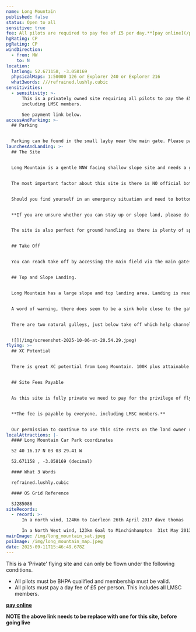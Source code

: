 ```yaml
---
name: Long Mountain
published: false
status: Open to all
sensitive: true
fee: All pilots are required to pay fee of £5 per day.**[pay online](/pay-fee)**
hgRating: CP
pgRating: CP
windDirection:
  - from: NW
    to: N
location:
  latlong: 52.671158, -3.058169
  physicalMaps: 1:50000 126 or Explorer 240 or Explorer 216
  what3words: ///refrained.lushly.cubic
sensitivities:
  - sensitivity: >-
      This is a privately owned site requiring all pilots to pay the £5 day fee,
      including LMSC members.

      See payment link below.
accessAndParking: >-
  ## Parking


  Parking can be found in the small layby near the main gate. Please park sensibly and do not block either the main gate or the gate to the side field. Doing so will jeopardise our right tofly. The farmer needs access to the land at all times. Please do not park in the lane or cause any obstruction to passing traffic. In the summer drier months it is possible to park just inside the gate on the grass. Do not under any circumstances drive your vehicle to take off or let any sheep or cattle out!
launchesAndLanding: >-
  ## The Site


  Long Mountain is a gentle NNW facing shallow slope site and needs a good 15mph plus wind to stay up. The site works well in stronger winds so a good strong launch technique as recommended. As a general rule, if Llangollen is blown out then this site usually works, a forecast of 10mph+ is what you are looking for.


  The most important factor about this site is there is NO official botttom leading options. You must either slope or top land at all times. There are no formal agreements with any land owners to use the fields below take off.


  Should you find yourself in an emergency situation and need to bottom laid then try to choose a field without crops or animals in please? If approached by the land owner please be as courteous as possible, make your excuses and leave. There are no obvious gates or paths at the bottom of the site so getting back up top is going to be very difficult indeed.


  **If you are unsure whether you can stay up or slope land, please do not launch.**


  The site is also perfect for ground handling as there is plenty of space to practice in.


  ## Take Off


  You can reach take off by accessing the main field via the main gate(s). Walk straight forward up a slight incline where you will reach the top of the slope some 400 yards or so. Carry up is not difficult. The ideal wind direction is a NNW and will take a little bit of NW and up to N. It is NOT recommended you fly this site when the wind is coming directly from the W, NE or E direction. The site is also a perfect thermal site in the right conditions. Big height gains and long distances have been done from this site.


  ## Top and Slope Landing.


  Long Mountain has a large slope and top landing area. Landing is reasonably easy even for low airtime pilots. This is an ideal site to practice your slope landings. When it gets strong you can drift back a long way and land quite safely.


  A word of warning, there does seem to be a sink hole close to the gates where the cars are parked. If landing here please be careful.


  There are two natural gulleys, just below take off which help channel the wind and thermals up the face. Depending where you launch from it is not easy to see these gulley's before you are airborne. This is where the 'house' lift can usually be found. It is also a good idea to use the tops of the gulley's as a reference point to decide to slope land if the lift, has dropped. If you fly lower than the tops of the gulley there is a very good chance you will run out of landing options. The walk back up from this point is not an easy one so be warned. It is best to get on the slope before this happens.


  ![](/img/screenshot-2025-10-06-at-20.54.29.jpeg)
flying: >-
  ## XC Potential


  There is great XC potential from Long Mountain. 100K plus attainable. Corndon Hill and the Long Mynd are possibilities to aim for. Out in front are Moel Golfre and Rodney's Pillar. Another challenge is to gain enough height to fly to Rodney's and back. Height gains of as high as 4000' ato have been made. Bear in mind that just down the road is Welshpool Airfield where light aircraft and helicopters fly from. Please be very observant at all times. 


  ## Site Fees Payable


  As this site is fully private we need to pay for the privilege of flying there. There is a day fee of £5 per pilot payable online using this link **XXXXXX.** Cash is not accepted.


  **The fee is payable by everyone, including LMSC members.**


  Our permission to continue to use this site rests on the land owner receiving payments from every pilot that flies.
localAttractions: |-
  #### Long Mountain Car Park coordinates

  52 40 16.17 N 03 03 29.41 W

  52.671158 , -3.058169 (decimal)

  #### What 3 Words

  refrained.lushly.cubic

  #### OS Grid Reference

  SJ285086
siteRecords:
  - record: >-
      In a north wind, 124Km to Caerleon 26th April 2017 dave thomas

      In a North West wind, 123km Goal to Minchinhampton  31st May 2013 Martin Knight
mainImage: /img/long_mountain_sat.jpeg
poiImage: /img/long_mountain_map.jpeg
date: 2025-09-11T15:46:49.678Z
---
```

This is a 'Private' flying site and can only be flown under the following conditions.

* All pilots must be BHPA qualified and membership must be valid.
* All pilots must pay a day fee of £5 per person. This includes all LMSC members.

**[pay online](/pay-fee)**

**NOTE the above link needs to be replace with one for this site, before going live**